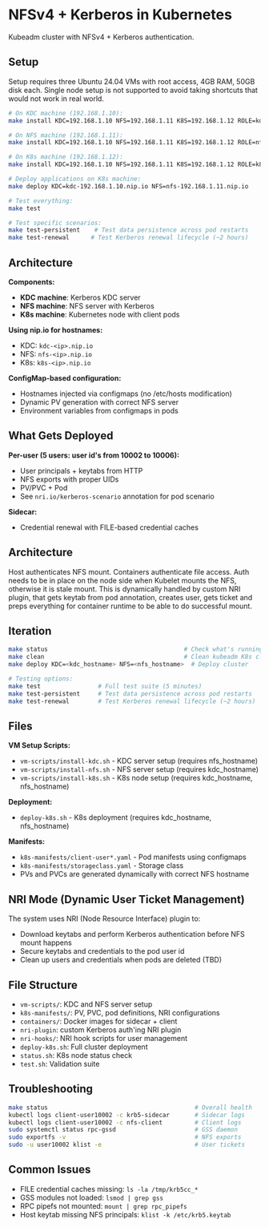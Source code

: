 # NFSv4 + Kerberos in Kubernetes

Kubeadm cluster with NFSv4 + Kerberos authentication.

## Setup

Setup requires three Ubuntu 24.04 VMs with root access, 4GB RAM, 50GB disk each.
Single node setup is not supported to avoid taking shortcuts that would not work
in real world.

```bash
# On KDC machine (192.168.1.10):
make install KDC=192.168.1.10 NFS=192.168.1.11 K8S=192.168.1.12 ROLE=kdc

# On NFS machine (192.168.1.11):
make install KDC=192.168.1.10 NFS=192.168.1.11 K8S=192.168.1.12 ROLE=nfs

# On K8s machine (192.168.1.12):
make install KDC=192.168.1.10 NFS=192.168.1.11 K8S=192.168.1.12 ROLE=k8s

# Deploy applications on K8s machine:
make deploy KDC=kdc-192.168.1.10.nip.io NFS=nfs-192.168.1.11.nip.io

# Test everything:
make test

# Test specific scenarios:
make test-persistent    # Test data persistence across pod restarts
make test-renewal      # Test Kerberos renewal lifecycle (~2 hours)
```

## Architecture

**Components:**
- **KDC machine**: Kerberos KDC server
- **NFS machine**: NFS server with Kerberos
- **K8s machine**: Kubernetes node with client pods

**Using nip.io for hostnames:**
- KDC: `kdc-<ip>.nip.io`
- NFS: `nfs-<ip>.nip.io`
- K8s: `k8s-<ip>.nip.io`

**ConfigMap-based configuration:**
- Hostnames injected via configmaps (no /etc/hosts modification)
- Dynamic PV generation with correct NFS server
- Environment variables from configmaps in pods

## What Gets Deployed

**Per-user (5 users: user id's from 10002 to 10006):**
- User principals + keytabs from HTTP
- NFS exports with proper UIDs
- PV/PVC + Pod
- See `nri.io/kerberos-scenario` annotation for pod scenario

**Sidecar:**
- Credential renewal with FILE-based credential caches

## Architecture

Host authenticates NFS mount. Containers authenticate file access.
Auth needs to be in place on the node side when Kubelet mounts the NFS,
otherwise it is stale mount. This is dynamically handled by custom NRI plugin,
that gets keytab from pod annotation, creates user, gets ticket and preps
everything for container runtime to be able to do successful mount.

## Iteration

```bash
make status                                      # Check what's running
make clean                                       # Clean kubeadm K8s cluster, and tickets etc
make deploy KDC=<kdc_hostname> NFS=<nfs_hostname>  # Deploy cluster

# Testing options:
make test                # Full test suite (5 minutes)
make test-persistent     # Test data persistence across pod restarts
make test-renewal        # Test Kerberos renewal lifecycle (~2 hours)
```

## Files

**VM Setup Scripts:**
- `vm-scripts/install-kdc.sh` - KDC server setup (requires nfs_hostname)
- `vm-scripts/install-nfs.sh` - NFS server setup (requires kdc_hostname)
- `vm-scripts/install-k8s.sh` - K8s node setup (requires kdc_hostname, nfs_hostname)

**Deployment:**
- `deploy-k8s.sh` - K8s deployment (requires kdc_hostname, nfs_hostname)

**Manifests:**
- `k8s-manifests/client-user*.yaml` - Pod manifests using configmaps
- `k8s-manifests/storageclass.yaml` - Storage class
- PVs and PVCs are generated dynamically with correct NFS hostname

## NRI Mode (Dynamic User Ticket Management)

The system uses NRI (Node Resource Interface) plugin to:
- Download keytabs and perform Kerberos authentication before NFS mount happens
- Secure keytabs and credentials to the pod user id
- Clean up users and credentials when pods are deleted (TBD)

## File Structure

- `vm-scripts/`: KDC and NFS server setup
- `k8s-manifests/`: PV, PVC, pod definitions, NRI configurations
- `containers/`: Docker images for sidecar + client
- `nri-plugin`: custom Kerberos auth'ing NRI plugin
- `nri-hooks/`: NRI hook scripts for user management
- `deploy-k8s.sh`: Full cluster deployment
- `status.sh`: K8s node status check
- `test.sh`: Validation suite

## Troubleshooting

```bash
make status                                         # Overall health
kubectl logs client-user10002 -c krb5-sidecar       # Sidecar logs
kubectl logs client-user10002 -c nfs-client         # Client logs
sudo systemctl status rpc-gssd                      # GSS daemon
sudo exportfs -v                                    # NFS exports
sudo -u user10002 klist -e                          # User tickets
```

## Common Issues

- FILE credential caches missing: `ls -la /tmp/krb5cc_*`
- GSS modules not loaded: `lsmod | grep gss`
- RPC pipefs not mounted: `mount | grep rpc_pipefs`
- Host keytab missing NFS principals: `klist -k /etc/krb5.keytab`
